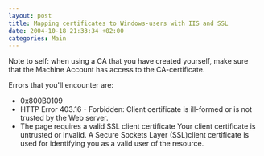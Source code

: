 ```yaml
---
layout: post
title: Mapping certificates to Windows-users with IIS and SSL
date: 2004-10-18 21:33:34 +02:00
categories: Main
---
```

<P>Note to self: when using a CA that you have created yourself, make sure that the Machine Account has access to the CA-certificate.</P>
<P>Errors that you'll encounter are:</P>
<UL>
<LI>0x800B0109 
<LI>HTTP Error 403.16 - Forbidden: Client certificate is ill-formed or is not trusted by the Web server. 
<LI>The page requires a valid SSL client certificate Your client certificate is untrusted or invalid. A Secure Sockets Layer (SSL)client certificate is used for identifying you as a valid user of the resource.</LI></UL>
